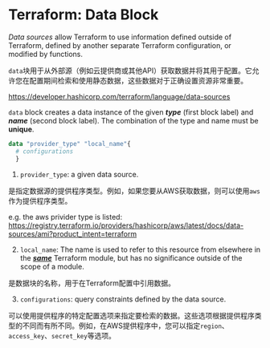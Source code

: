 # Terraform: Data Block

*Data sources* allow Terraform to use information defined outside of Terraform, defined by another separate Terraform configuration, or modified by functions.

`data`块用于从外部源（例如云提供商或其他API）获取数据并将其用于配置。它允许您在配置期间检索和使用静态数据，这些数据对于正确设置资源非常重要。

https://developer.hashicorp.com/terraform/language/data-sources



`data` block creates a data instance of the given ***type*** (first block label) and ***name*** (second block label). The combination of the type and name must be **unique**.

```terraform
data "provider_type" "local_name"{
  # configurations
  }
```

1. `provider_type`: a given data source. 

是指定数据源的提供程序类型。例如，如果您要从AWS获取数据，则可以使用`aws`作为提供程序类型。

e.g. the aws privider type is listed: https://registry.terraform.io/providers/hashicorp/aws/latest/docs/data-sources/ami?product_intent=terraform

2. `local_name`: The name is used to refer to this resource from elsewhere in the ***<u>same</u>*** Terraform module, but has no significance outside of the scope of a module.

是数据块的名称，用于在Terraform配置中引用数据。

3. `configurations`: query constraints defined by the data source. 

可以使用提供程序的特定配置选项来指定要检索的数据。这些选项根据提供程序类型的不同而有所不同。例如，在AWS提供程序中，您可以指定`region`、`access_key`、`secret_key`等选项。



## 